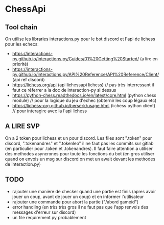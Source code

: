 # ChessApi
## Tool chain
On utilise les libraries interactions.py pour le bot discord et l'api de lichess pour les echecs:
- https://interactions-py.github.io/interactions.py/Guides/01%20Getting%20Started/          (a lire en priorité)
- https://interactions-py.github.io/interactions.py/API%20Reference/API%20Reference/Client/ (api ref discord)
- https://lichess.org/api   (api lichessapi lichess) // pas très interressant il faut ce réferrer a la doc de interaction-py si dessus
- https://python-chess.readthedocs.io/en/latest/core.html   (python chess module) // pour la logique du jeu d'echec (obternir les coup légaux etc)
- https://lichess-org.github.io/berserk/usage.html  (lichess python client) // pour interagire avec la l'api lichess

## A LIRE SVP
On a 2 token pour lichess et un pour discord. Les files sont ".token" pour discord, ".tokenandres" et ".tokenleo" il ne faut pas les commits sur gitlab (en particulier pour .token et .tokenandres).
Il faut faire attention a utiliser des methodes asyncrones pour toute les fonctions du bot (en gros utiliser quand on envois un msg sur discord on met un await devant les methodes de interaction.py)

## TODO
- rajouter une manière de checker quand une partie est finis (apres avoir jouer un coup, avant de jouer un coup) et en informer l'utilisateur
- rajouter une commande pour abort la partie ("/abord gameid")
- error handling (en très très gros il ne faut pas que l'app renvois des messages d'erreur sur discord)
- un file requirement.py probablement
